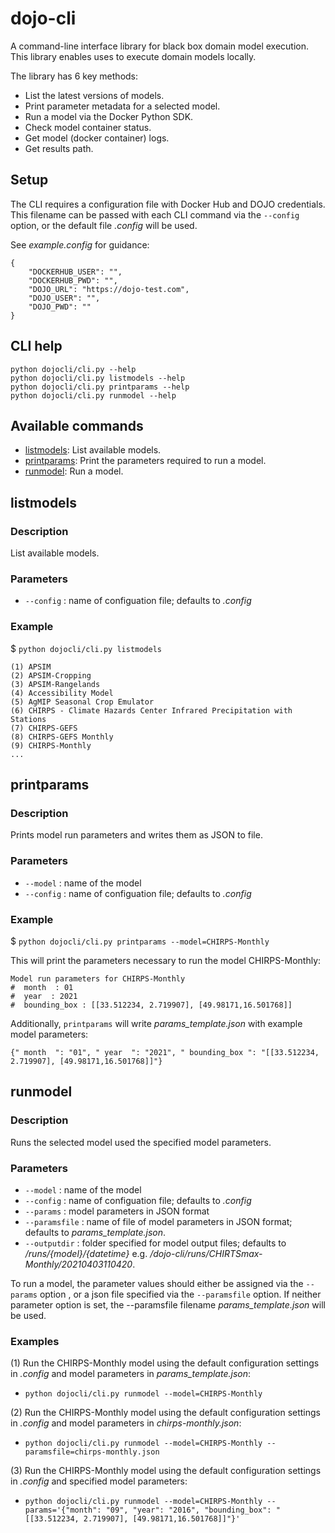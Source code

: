 # dojo-cli

A command-line interface library for black box domain model execution. This library enables uses to execute domain models locally.

The library has 6 key methods:

- List the latest versions of models.
- Print parameter metadata for a selected model.
- Run a model via the Docker Python SDK.
- Check model container status.
- Get model (docker container) logs.
- Get results path.


## Setup

The CLI requires a configuration file with Docker Hub and DOJO credentials. This filename can be passed with each CLI command via the `--config` option, or the default file *.config* will be used.

See *example.config* for guidance:
```
{
    "DOCKERHUB_USER": "",
    "DOCKERHUB_PWD": "",
    "DOJO_URL": "https://dojo-test.com",
    "DOJO_USER": "",
    "DOJO_PWD": ""
}
```

## CLI help
```
python dojocli/cli.py --help
python dojocli/cli.py listmodels --help
python dojocli/cli.py printparams --help
python dojocli/cli.py runmodel --help
```

## Available commands
- [listmodels](#listmodels):   List available models.
- [printparams](#printparams):  Print the parameters required to run a model.
- [runmodel](#runmodel):     Run a model.




## listmodels

### Description

List available models.

### Parameters
- `--config` : name of configuation file; defaults to *.config*

### Example

$ `python dojocli/cli.py listmodels`
```
(1) APSIM
(2) APSIM-Cropping
(3) APSIM-Rangelands
(4) Accessibility Model
(5) AgMIP Seasonal Crop Emulator
(6) CHIRPS - Climate Hazards Center Infrared Precipitation with Stations
(7) CHIRPS-GEFS
(8) CHIRPS-GEFS Monthly
(9) CHIRPS-Monthly
...
```

## printparams

### Description

Prints model run parameters and writes them as JSON to file.

### Parameters
- `--model` : name of the model
- `--config` : name of configuation file; defaults to *.config*

### Example

$ `python dojocli/cli.py printparams --model=CHIRPS-Monthly`

This will print the parameters necessary to run the model CHIRPS-Monthly:

```
Model run parameters for CHIRPS-Monthly
#  month  : 01
#  year  : 2021
#  bounding_box : [[33.512234, 2.719907], [49.98171,16.501768]]
```

Additionally, `printparams` will write *params_template.json* with example model parameters:
```
{" month  ": "01", " year  ": "2021", " bounding_box ": "[[33.512234, 2.719907], [49.98171,16.501768]]"}
``` 

## runmodel

### Description

Runs the selected model used the specified model parameters.

### Parameters
- `--model` : name of the model
- `--config` : name of configuation file; defaults to *.config*
- `--params` : model parameters in JSON format
- `--paramsfile` : name of file of model parameters in JSON format; defaults to *params_template.json*.
- `--outputdir` : folder specified for model output files; defaults to  */runs/{model}/{datetime}* e.g. */dojo-cli/runs/CHIRTSmax-Monthly/20210403110420*.

To run a model, the parameter values should either be assigned via the `--params` option , or a json file specified via the `--paramsfile` option. If neither parameter option is set, the --paramsfile filename *params_template.json* will be used.

### Examples

(1) Run the CHIRPS-Monthly model using the default configuration settings in *.config* and model parameters in *params_template.json*:

- ```python dojocli/cli.py runmodel --model=CHIRPS-Monthly```

(2) Run the CHIRPS-Monthly model using the default configuration settings in *.config* and model parameters in *chirps-monthly.json*:
- ```python dojocli/cli.py runmodel --model=CHIRPS-Monthly --paramsfile=chirps-monthly.json```

(3) Run the CHIRPS-Monthly model using the default configuration settings in *.config* and specified model parameters:
- ```python dojocli/cli.py runmodel --model=CHIRPS-Monthly --params='{"month": "09", "year": "2016", "bounding_box": "[[33.512234, 2.719907], [49.98171,16.501768]]"}'```

